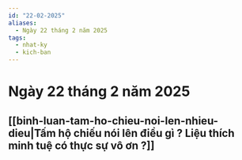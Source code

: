 ```yaml
---
id: "22-02-2025"
aliases:
  - Ngày 22 tháng 2 năm 2025
tags:
  - nhat-ky
  - kich-ban
---
```


# Ngày 22 tháng 2 năm 2025

## [[binh-luan-tam-ho-chieu-noi-len-nhieu-dieu|Tấm hộ chiếu nói lên điều gì ? Liệu thích minh tuệ có thực sự vô ơn ?]]
